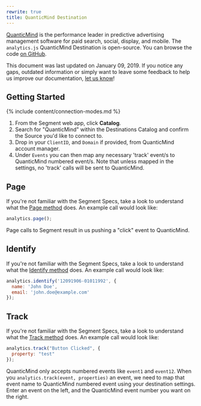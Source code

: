 ```yaml
---
rewrite: true
title: QuanticMind Destination
---
```

[QuanticMind](https://quanticmind.com/?utm_source=segmentio&utm_medium=docs&utm_campaign=partners) is the performance leader in predictive advertising management software for paid search, social, display, and mobile. The `analytics.js` QuanticMind Destination is open-source. You can browse the code [on GitHub](https://github.com/segment-integrations/analytics.js-integration-quanticmind).

This document was last updated on January 09, 2019. If you notice any gaps, outdated information or simply want to leave some feedback to help us improve our documentation, [let us know](https://segment.com/help/contact)!

## Getting Started

{% include content/connection-modes.md %}

  1. From the Segment web app, click **Catalog**.
  2. Search for "QuanticMind" within the Destinations Catalog and confirm the Source you'd like to connect to.
  3. Drop in your `ClientID`, and `Domain` if provided, from QuanticMind account manager.
  4. Under `Events` you can then map any necessary 'track' event/s to QuanticMind numbered event/s. Note that unless mapped in the settings, no 'track' calls will be sent to QuanticMind.


## Page

If you're not familiar with the Segment Specs, take a look to understand what the [Page method](https://segment.com/docs/connections/spec/page/) does. An example call would look like:

```javascript
analytics.page();
```

Page calls to Segment result in us pushing a "click" event to QuanticMind.

## Identify

If you're not familiar with the Segment Specs, take a look to understand what the [Identify method](https://segment.com/docs/connections/spec/identify/) does. An example call would look like:

```javascript
analytics.identify('12091906-01011992', {
  name: 'John Doe',
  email: 'john.doe@example.com'
});
```

## Track

If you're not familiar with the Segment Specs, take a look to understand what the [Track method](https://segment.com/docs/connections/spec/track/) does. An example call would look like:

```javascript
analytics.track("Button Clicked", {
  property: "test"
});
```

QuanticMind only accepts numbered events like `event1` and `event12`. When you `analytics.track(event, properties)` an event, we need to map that event name to QuanticMind numbered event using your destination settings. Enter an event on the left, and the QuanticMind event number you want on the right.
